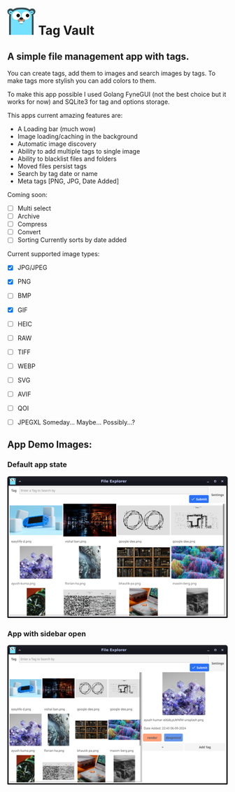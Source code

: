 # ![App icon: ](./icon.png) Tag Vault
## A simple file management app with tags.

You can create tags, add them to images and search images by tags.
To make tags more stylish you can add colors to them.

To make this app possible I used Golang FyneGUI (not the best choice but it works for now) and SQLite3 for tag and options storage.

This apps current amazing features are:
 - A Loading bar (much wow)
 - Image loading/caching in the background
 - Automatic image discovery
 - Ability to add multiple tags to single image
 - Ability to blacklist files and folders
 - Moved files persist tags
 - Search by tag date or name
 - Meta tags [PNG, JPG, Date Added]

Coming soon:
- [ ] Multi select
- [ ] Archive
- [ ] Compress
- [ ] Convert
- [ ] Sorting Currently sorts by date added

Current supported image types:
- [x] JPG/JPEG
- [x] PNG
- [ ] BMP
- [x] GIF
- [ ] HEIC
- [ ] RAW
- [ ] TIFF
- [ ] WEBP
- [ ] SVG
- [ ] AVIF
- [ ] QOI
- [ ] JPEGXL Someday... Maybe... Possibly...?


## App Demo Images:
### Default app state
![App window demo: ](./demo.png)
### App with sidebar open
![App tag demo: ](./demo-tags.png)

